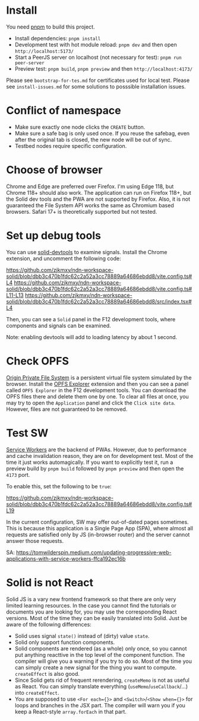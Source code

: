 # Install

You need [pnpm](https://pnpm.io/installation) to build this project.

- Install dependencies: `pnpm install`
- Development test with hot module reload: `pnpm dev` and then open `http://localhost:5173/`
- Start a PeerJS server on localhost (not necessary for test): `pnpm run peer-server`
- Preview test: `pnpm build`, `pnpm preview` and then `http://localhost:4173/`

Please see `bootstrap-for-tes.md` for certificates used for local test.
Please see  `install-issues.md`  for some solutions to posssible installation issues.

# Conflict of namespace

- Make sure exactly one node clicks the `CREATE` button.
- Make sure a safe bag is only used once.
  If you reuse the safebag, even after the original tab is closed, the new node will be out of sync.
- Testbed nodes require specific configuration.

# Choose of browser

Chrome and Edge are preferred over Firefox. I'm using Edge 118, but Chrome 118+ should also work.
The application can run on Firefox 118+, but the Solid dev tools and the PWA are not supported by Firefox.
Also, it is not guaranteed the File System API works the same as Chromium based browsers.
Safari 17+ is theoretically supported but not tested.

# Set up debug tools

You can use [solid-devtools](https://github.com/thetarnav/solid-devtools) to examine signals.
Install the Chrome extension, and uncomment the following code:

https://github.com/zjkmxy/ndn-workspace-solid/blob/dbb3c470b1fdc62c2a52a3cc78889a64686ebdd8/vite.config.ts#L4
https://github.com/zjkmxy/ndn-workspace-solid/blob/dbb3c470b1fdc62c2a52a3cc78889a64686ebdd8/vite.config.ts#L11-L13
https://github.com/zjkmxy/ndn-workspace-solid/blob/dbb3c470b1fdc62c2a52a3cc78889a64686ebdd8/src/index.tsx#L4

Then, you can see a `Solid` panel in the F12 development tools, where components and signals can be examined.

Note: enabling devtools will add to loading latency by about 1 second.

# Check OPFS

[Origin Private File System](https://developer.mozilla.org/en-US/docs/Web/API/File_System_API/Origin_private_file_system)
is a persistent virtual file system simulated by the browser.
Install the [OPFS Explorer](https://chrome.google.com/webstore/detail/opfs-explorer/acndjpgkpaclldomagafnognkcgjignd)
extension and then you can see a panel called `OPFS Explorer` in the F12 development tools.
You can download the OPFS files there and delete them one by one.
To clear all files at once, you may try to open the `Application` panel and click the `Click site data`.
However, files are not guaranteed to be removed.

# Test SW

[Service Workers](https://developer.mozilla.org/en-US/docs/Web/API/Service_Worker_API) are the backend of PWAs.
However, due to performance and cache invalidation reason, they are on for development test.
Most of the time it just works automagically.
If you want to explicitly test it, run a preview build by `pnpm build` followed by `pnpm preview` and then open
the `4173` port.

To enable this, set the following to be `true`:

https://github.com/zjkmxy/ndn-workspace-solid/blob/dbb3c470b1fdc62c2a52a3cc78889a64686ebdd8/vite.config.ts#L19

In the current configuration, SW may offer out-of-dated pages sometimes.
This is because this application is a Single Page App (SPA),
where almost all requests are satisfied only by JS (in-browser router) and the server cannot answer those requests.

SA: https://tomwilderspin.medium.com/updating-progressive-web-applications-with-service-workers-ffca192ec16b

# Solid is not React

Solid JS is a vary new frontend framework so that there are only very limited learning resources.
In the case you cannot find the tutorials or documents you are looking for, you may use the corresponding React versions.
Most of the time they can be easily translated into Solid.
Just be aware of the following differences:

- Solid uses signal `state()` instead of (dirty) value `state`.
- Solid only support function components.
- Solid components are rendered (as a whole) only once,
  so you cannot put anything reacttive in the top level of the component function.
  The compiler will give you a warning if you try to do so.
  Most of the time you can simply create a new signal for the thing you want to compute.
  `createEffect` is also good.
- Since Solid gets rid of frequent rerendering, `createMemo` is not as useful as React.
  You can simply translate everything (`useMemo`/`useCallback`/...) into `createEffect`.
- You are supposed to use `<For each={}>` and `<Switch>`/`<Show when={}>` for loops and branches in the JSX part.
  The compiler will warn you if you keep a React-style `array.forEach` in that part.
